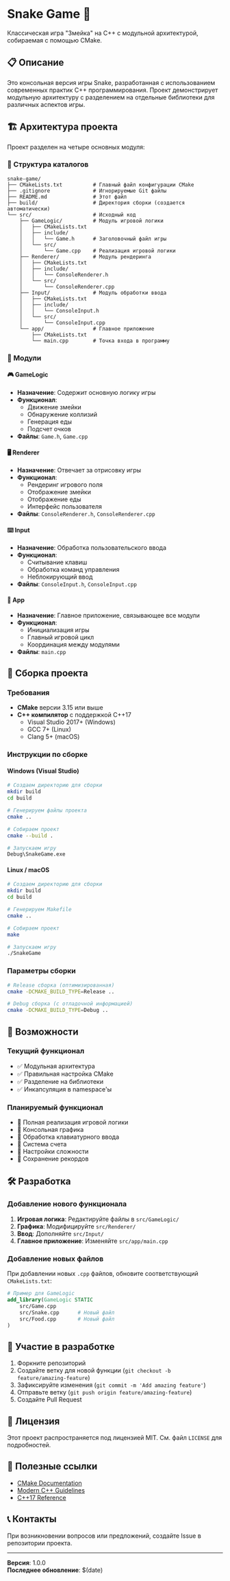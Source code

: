 # Snake Game 🐍

Классическая игра "Змейка" на C++ с модульной архитектурой, собираемая с помощью CMake.

## 📋 Описание

Это консольная версия игры Snake, разработанная с использованием современных практик C++ программирования. Проект демонстрирует модульную архитектуру с разделением на отдельные библиотеки для различных аспектов игры.

## 🏗️ Архитектура проекта

Проект разделен на четыре основных модуля:

### 📁 Структура каталогов

```
snake-game/
├── CMakeLists.txt          # Главный файл конфигурации CMake
├── .gitignore              # Игнорируемые Git файлы
├── README.md               # Этот файл
├── build/                  # Директория сборки (создается автоматически)
└── src/                    # Исходный код
    ├── GameLogic/          # Модуль игровой логики
    │   ├── CMakeLists.txt
    │   ├── include/
    │   │   └── Game.h      # Заголовочный файл игры
    │   └── src/
    │       └── Game.cpp    # Реализация игровой логики
    ├── Renderer/           # Модуль рендеринга
    │   ├── CMakeLists.txt
    │   ├── include/
    │   │   └── ConsoleRenderer.h
    │   └── src/
    │       └── ConsoleRenderer.cpp
    ├── Input/              # Модуль обработки ввода
    │   ├── CMakeLists.txt
    │   ├── include/
    │   │   └── ConsoleInput.h
    │   └── src/
    │       └── ConsoleInput.cpp
    └── app/                # Главное приложение
        ├── CMakeLists.txt
        └── main.cpp        # Точка входа в программу
```

### 🔧 Модули

#### 🎮 GameLogic
- **Назначение**: Содержит основную логику игры
- **Функционал**: 
  - Движение змейки
  - Обнаружение коллизий
  - Генерация еды
  - Подсчет очков
- **Файлы**: `Game.h`, `Game.cpp`

#### 🖥️ Renderer
- **Назначение**: Отвечает за отрисовку игры
- **Функционал**:
  - Рендеринг игрового поля
  - Отображение змейки
  - Отображение еды
  - Интерфейс пользователя
- **Файлы**: `ConsoleRenderer.h`, `ConsoleRenderer.cpp`

#### ⌨️ Input
- **Назначение**: Обработка пользовательского ввода
- **Функционал**:
  - Считывание клавиш
  - Обработка команд управления
  - Неблокирующий ввод
- **Файлы**: `ConsoleInput.h`, `ConsoleInput.cpp`

#### 🚀 App
- **Назначение**: Главное приложение, связывающее все модули
- **Функционал**:
  - Инициализация игры
  - Главный игровой цикл
  - Координация между модулями
- **Файлы**: `main.cpp`

## 🔨 Сборка проекта

### Требования

- **CMake** версии 3.15 или выше
- **C++ компилятор** с поддержкой C++17
  - Visual Studio 2017+ (Windows)
  - GCC 7+ (Linux)
  - Clang 5+ (macOS)

### Инструкции по сборке

#### Windows (Visual Studio)

```bash
# Создаем директорию для сборки
mkdir build
cd build

# Генерируем файлы проекта
cmake ..

# Собираем проект
cmake --build .

# Запускаем игру
Debug\SnakeGame.exe
```

#### Linux / macOS

```bash
# Создаем директорию для сборки
mkdir build
cd build

# Генерируем Makefile
cmake ..

# Собираем проект
make

# Запускаем игру
./SnakeGame
```

### Параметры сборки

```bash
# Release сборка (оптимизированная)
cmake -DCMAKE_BUILD_TYPE=Release ..

# Debug сборка (с отладочной информацией)
cmake -DCMAKE_BUILD_TYPE=Debug ..
```

## 🎯 Возможности

### Текущий функционал
- ✅ Модульная архитектура
- ✅ Правильная настройка CMake
- ✅ Разделение на библиотеки
- ✅ Инкапсуляция в namespace'ы

### Планируемый функционал
- 🔄 Полная реализация игровой логики
- 🔄 Консольная графика
- 🔄 Обработка клавиатурного ввода
- 🔄 Система счета
- 🔄 Настройки сложности
- 🔄 Сохранение рекордов

## 🛠️ Разработка

### Добавление нового функционала

1. **Игровая логика**: Редактируйте файлы в `src/GameLogic/`
2. **Графика**: Модифицируйте `src/Renderer/`
3. **Ввод**: Дополняйте `src/Input/`
4. **Главное приложение**: Изменяйте `src/app/main.cpp`

### Добавление новых файлов

При добавлении новых `.cpp` файлов, обновите соответствующий `CMakeLists.txt`:

```cmake
# Пример для GameLogic
add_library(GameLogic STATIC 
    src/Game.cpp
    src/Snake.cpp      # Новый файл
    src/Food.cpp       # Новый файл
)
```

## 🤝 Участие в разработке

1. Форкните репозиторий
2. Создайте ветку для новой функции (`git checkout -b feature/amazing-feature`)
3. Зафиксируйте изменения (`git commit -m 'Add amazing feature'`)
4. Отправьте ветку (`git push origin feature/amazing-feature`)
5. Создайте Pull Request

## 📄 Лицензия

Этот проект распространяется под лицензией MIT. См. файл `LICENSE` для подробностей.

## 🔗 Полезные ссылки

- [CMake Documentation](https://cmake.org/documentation/)
- [Modern C++ Guidelines](https://isocpp.github.io/CppCoreGuidelines/)
- [C++17 Reference](https://en.cppreference.com/w/cpp/17)

## 📞 Контакты

При возникновении вопросов или предложений, создайте Issue в репозитории проекта.

---

**Версия**: 1.0.0  
**Последнее обновление**: $(date)